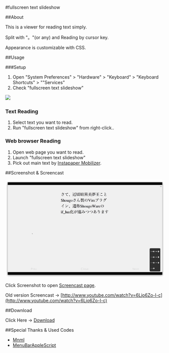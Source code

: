 #fullscreen text slideshow

##About

This is a viewer for reading text simply. 

Split with "。"(or any) and Reading by cursor key.

Appearance is customizable with CSS. 

##Usage

###Setup

1. Open "System Preferences" > "Hardware" > "Keyboard" > "Keyboard Shortcuts" > ""Services"
2. Check "fullscreen text slideshow"

<img src="https://github.com/veadar/fullscreen-text-slideshow/raw/master/screenshot1.png">

### Text Reading

1. Select text you want to read.
2. Run "fullscreen text slideshow" from right-click.. 

### Web browser Reading

1. Open web page you want to read.
2. Launch "fullscreen text slideshow"
3. Pick out main text by <a href="http://mobilizer.instapaper.com/m">Instapaper Mobilizer</a>.

##Screenshot & Screencast

<a href="http://quick.as/bp7flg"><img src="https://github.com/veadar/fullscreen-text-slideshow/raw/master/screenshot2.png"></a>

Click Screenshot to open <a href="http://quick.as/bp7flg">Screencast page</a>.

Old version Screencast → [http://www.youtube.com/watch?v=6Ljo6Zo-I-c](http://www.youtube.com/watch?v=6Ljo6Zo-I-c)

##Download

Click Here → [Download](https://github.com/veadar/fullscreen-text-slideshow/releases)

##Special Thanks & Used Codes

- <a href="https://www.iconfinder.com/icons/33708/slideshow_icon#size=128">Mnml</a>
- <a href="http://memogakisouko.appspot.com/MenuBarAppleScript.html">MenuBarAppleScript</a>